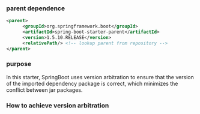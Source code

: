 

### parent dependence

```xml
<parent>
      <groupId>org.springframework.boot</groupId>
      <artifactId>spring-boot-starter-parent</artifactId>
      <version>1.5.10.RELEASE</version>
      <relativePath/> <!-- lookup parent from repository -->
</parent>
```
### purpose

In this starter, SpringBoot uses version arbitration to ensure that the version of the imported dependency package is correct, which minimizes the conflict between jar packages.

### How to achieve version arbitration


